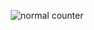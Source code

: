<p align="center">
    <img alt="normal counter" src="https://count.getloli.com/@malteeez?name=malteeez&theme=moebooru&padding=7&offset=0&align=top&scale=1&pixelated=1&darkmode=1">
</p>
